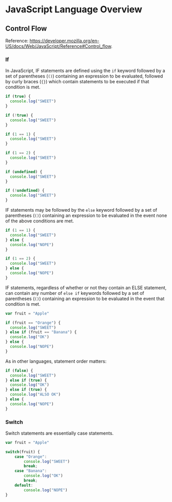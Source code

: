 # JavaScript Language Overview

## Control Flow

Reference: https://developer.mozilla.org/en-US/docs/Web/JavaScript/Reference#Control_flow.

### If

In JavaScript, IF statements are defined using the `if` keyword followed by a set of parentheses (`()`) containing an expression to be evaluated, followed by curly braces (`{}`) which contain statements to be executed if that condition is met.

```` js
if (true) {
  console.log("SWEET")
}

if (!true) {
  console.log("SWEET")
}
````

```` js
if (1 == 1) {
  console.log("SWEET")
}

if (1 == 2) {
  console.log("SWEET")
}
````

```` js
if (undefined) {
  console.log("SWEET")
}

if (!undefined) {
  console.log("SWEET")
}

````

IF statements may be followed by the `else` keyword followed by a set of parentheses (`()`) containing an expression to be evaluated in the event none of the above conditions are met.

```` js
if (1 == 1) {
  console.log("SWEET")
} else {
  console.log("NOPE")
}

if (1 == 2) {
  console.log("SWEET")
} else {
  console.log("NOPE")
}
````

IF statements, regardless of whether or not they contain an ELSE statement, can contain any number of `else if` keywords followed by a set of parentheses (`()`) containing an expression to be evaluated in the event that condition is met.

```` js
var fruit = "Apple"

if (fruit == "Orange") {
  console.log("SWEET")
} else if (fruit == "Banana") {
  console.log("OK")
} else {
  console.log("NOPE")
}
````

As in other languages, statement order matters:

```` js
if (false) {
  console.log("SWEET")
} else if (true) {
  console.log("OK")
} else if (true) {
  console.log("ALSO OK")
} else {
  console.log("NOPE")
}
````

### Switch

Switch statements are essentially case statements.

```` js
var fruit = "Apple"

switch(fruit) {
    case "Orange":
        console.log("SWEET")
        break;
    case "Banana":
        console.log("OK")
        break;
    default:
        console.log("NOPE")
}
````
